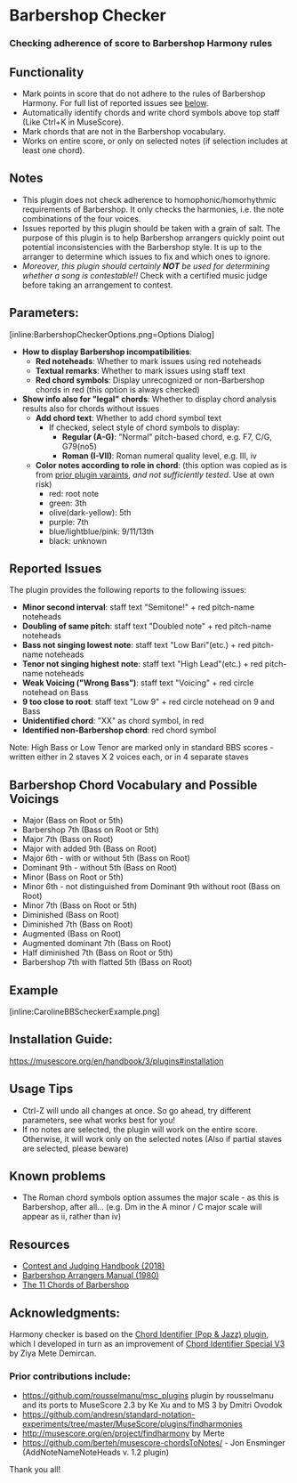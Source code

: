 # Barbershop Checker
### Checking adherence of score to Barbershop Harmony rules

## Functionality
- Mark points in score that do not adhere to the rules of Barbershop Harmony. For full list of reported issues see [below](#Reported-Issues).
- Automatically identify chords and write chord symbols above top staff (Like Ctrl+K in MuseScore).
- Mark chords that are not in the Barbershop vocabulary.
- Works on entire score, or only on selected notes (if selection includes at least one chord).

## Notes
- This plugin does not check adherence to homophonic/homorhythmic requirements of Barbershop. It only checks the harmonies, i.e. the note combinations of the four voices. 
- Issues reported by this plugin should be taken with a grain of salt. The purpose of this plugin is to help Barbershop arrangers quickly point out potential inconsistencies with the Barbershop style. It is up to the arranger to determine which issues to fix and which ones to ignore.
- _Moreover, this plugin should certainly **NOT** be used for determining whether a song is contestable!!_ Check with a certified music judge before taking an arrangement to contest.

## Parameters:
 [inline:BarbershopCheckerOptions.png=Options Dialog] 

- **How to display Barbershop incompatibilities**:
    - **Red noteheads**: Whether to mark issues using red noteheads
    - **Textual remarks**: Whether to mark issues using staff text 
    - **Red chord symbols**: Display unrecognized or non-Barbershop chords in red (this option is always checked)
- **Show info also for "legal" chords**: Whether to display chord analysis results also for chords without issues
    - **Add chord text**: Whether to add chord symbol text
        - If checked, select style of chord symbols to display:
            - **Regular (A-G)**: "Normal" pitch-based chord, e.g. F7, C/G, G79(no5)
            - **Roman (I-VII)**: Roman numeral quality level, e.g. III, iv
    - **Color notes according to role in chord**: (this option was copied as is from [prior plugin varaints](#Acknowledgments), _and not sufficiently tested_. Use at own risk)
        - red: root note
        - green: 3th
        - olive(dark-yellow): 5th
        - purple: 7th
        - blue/lightblue/pink: 9/11/13th
        - black: unknown

## Reported Issues
The plugin provides the following reports to the following issues:
- **Minor second interval**: staff text "Semitone!" + red pitch-name noteheads
- **Doubling of same pitch**: staff text "Doubled note" + red pitch-name noteheads
- **Bass not singing lowest note**: staff text "Low Bari"(etc.) + red pitch-name noteheads
- **Tenor not singing highest note**: staff text "High Lead"(etc.) + red pitch-name noteheads
- **Weak Voicing ("Wrong Bass")**: staff text "Voicing" + red circle notehead on Bass
- **9 too close to root**: staff text "Low 9" + red circle notehead on 9 and Bass
- **Unidentified chord**: "XX" as chord symbol, in red
- **Identified non-Barbershop chord**: red chord symbol

Note: High Bass or Low Tenor are marked only in standard BBS scores - written either in 2 staves X 2 voices each, or in 4 separate staves

## Barbershop Chord Vocabulary and Possible Voicings
- Major (Bass on Root or 5th)
- Barbershop 7th (Bass on Root or 5th)
- Major 7th (Bass on Root)
- Major with added 9th (Bass on Root)
- Major 6th - with or without 5th (Bass on Root)
- Dominant 9th - without 5th (Bass on Root)
- Minor (Bass on Root or 5th)
- Minor 6th - not distinguished from Dominant 9th without root (Bass on Root)
- Minor 7th (Bass on Root or 5th)
- Diminished (Bass on Root)
- Diminished 7th (Bass on Root)
- Augmented (Bass on Root)
- Augmented dominant 7th (Bass on Root)
- Half diminished 7th (Bass on Root or 5th)
- Barbershop 7th with flatted 5th (Bass on Root)

## Example
 [inline:CarolineBBScheckerExample.png] 

## Installation Guide:
https://musescore.org/en/handbook/3/plugins#installation

## Usage Tips  
- Ctrl-Z will undo all changes at once. So go ahead, try different parameters, see what works best for you!
- If no notes are selected, the plugin will work on the entire score. Otherwise, it will work only on the selected notes (Also if partial staves are selected, please beware)

## Known problems
- The Roman chord symbols option assumes the major scale - as this is Barbershop, after all... (e.g. Dm in the A minor / C major scale will appear as ii, rather than iv) 

## Resources
- [Contest and Judging Handbook (2018)](https://www.barbershop.org/files/documents/contestandjudging/C&J%20Handbook.pdf)
- [Barbershop Arrangers Manual (1980)](https://shop.barbershop.org/barbershop-arrangers-manual/)
- [The 11 Chords of Barbershop](https://www.sunshinetracks.com/chords.pdf)

## Acknowledgments:  
Harmony checker is based on the [Chord Identifier (Pop & Jazz) plugin](https://musescore.org/en/project/chord-identifier-pop-jazz), which I developed in turn as an improvement of [Chord Identifier Special V3](https://musescore.org/en/project/chord-identifier-special-v3) by Ziya Mete Demircan.

### Prior contributions include:
- https://github.com/rousselmanu/msc_plugins  plugin by rousselmanu and its ports to MuseScore 2.3 by Ke Xu and to MS 3 by Dmitri Ovodok
- https://github.com/andresn/standard-notation-experiments/tree/master/MuseScore/plugins/findharmonies  
- http://musescore.org/en/project/findharmony  by Merte  
- https://github.com/berteh/musescore-chordsToNotes/  - Jon Ensminger (AddNoteNameNoteHeads v. 1.2 plugin)  

Thank you all!